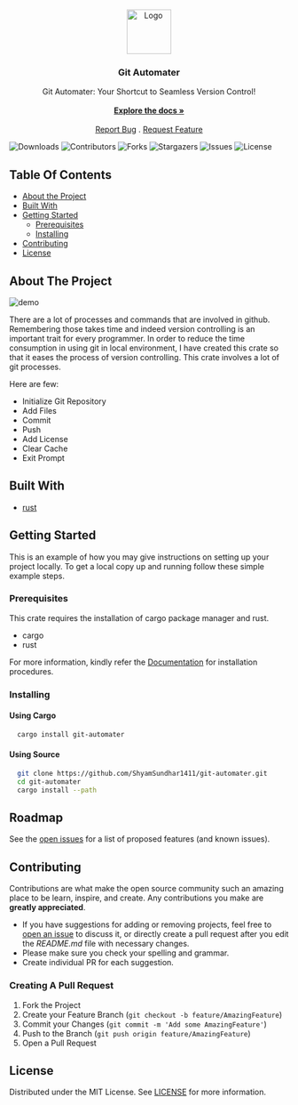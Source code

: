 <br/>
<p align="center">
  <a href="https://github.com/ShyamSundhar1411/git-automater">
    <img src="https://git-scm.com/images/logos/downloads/Git-Icon-1788C.png" alt="Logo" width="80" height="80">
  </a>

  <h3 align="center">Git Automater</h3>

  <p align="center">
    Git Automater: Your Shortcut to Seamless Version Control!
    <br/>
    <br/>
    <a href="https://github.com/ShyamSundhar1411/git-automater"><strong>Explore the docs »</strong></a>
    <br/>
    <br/>
    <a href="https://github.com/ShyamSundhar1411/git-automater/issues">Report Bug</a>
    .
    <a href="https://github.com/ShyamSundhar1411/git-automater/issues">Request Feature</a>
  </p>
</p>

![Downloads](https://img.shields.io/github/downloads/ShyamSundhar1411/git-automater/total) ![Contributors](https://img.shields.io/github/contributors/ShyamSundhar1411/git-automater?color=dark-green) ![Forks](https://img.shields.io/github/forks/ShyamSundhar1411/git-automater?style=social) ![Stargazers](https://img.shields.io/github/stars/ShyamSundhar1411/git-automater?style=social) ![Issues](https://img.shields.io/github/issues/ShyamSundhar1411/git-automater) ![License](https://img.shields.io/github/license/ShyamSundhar1411/git-automater) 

## Table Of Contents

* [About the Project](#about-the-project)
* [Built With](#built-with)
* [Getting Started](#getting-started)
  * [Prerequisites](#prerequisites)
  * [Installing](#installing)
* [Contributing](#contributing)
* [License](#license)

## About The Project

![demo](https://shyamsundhar.tixte.co/2023-11-12_18-16-40.gif)

There are a lot of processes and commands that are involved in github. Remembering those takes time and indeed version controlling is an important trait for every programmer. In order to reduce the time consumption in using git in local environment, I have created this crate so that it eases the process of version controlling. This crate involves a lot of git processes.

Here are few:
* Initialize Git Repository
* Add Files
* Commit
* Push
* Add License
* Clear Cache
* Exit Prompt

## Built With
* [rust](https://www.rust-lang.org/)

## Getting Started

This is an example of how you may give instructions on setting up your project locally.
To get a local copy up and running follow these simple example steps.

### Prerequisites

This crate requires the installation of cargo package manager and rust.

* cargo
* rust
  
For more information, kindly refer the [Documentation](https://www.rust-lang.org/tools/install) for installation procedures.

### Installing

#### Using Cargo

```bash
  cargo install git-automater
```

#### Using Source

```bash
  git clone https://github.com/ShyamSundhar1411/git-automater.git
  cd git-automater
  cargo install --path
```
## Roadmap

See the [open issues](https://github.com/ShyamSundhar1411/git-automater/issues) for a list of proposed features (and known issues).

## Contributing

Contributions are what make the open source community such an amazing place to be learn, inspire, and create. Any contributions you make are **greatly appreciated**.
* If you have suggestions for adding or removing projects, feel free to [open an issue](https://github.com/ShyamSundhar1411/git-automater/issues/new) to discuss it, or directly create a pull request after you edit the *README.md* file with necessary changes.
* Please make sure you check your spelling and grammar.
* Create individual PR for each suggestion.

### Creating A Pull Request

1. Fork the Project
2. Create your Feature Branch (`git checkout -b feature/AmazingFeature`)
3. Commit your Changes (`git commit -m 'Add some AmazingFeature'`)
4. Push to the Branch (`git push origin feature/AmazingFeature`)
5. Open a Pull Request

## License

Distributed under the MIT License. See [LICENSE](https://github.com/ShyamSundhar1411/git-automater/blob/master/LICENSE) for more information.
